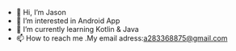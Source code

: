 - 👋 Hi, I’m Jason
- 👀 I’m interested in Android App
- 🌱 I’m currently learning Kotlin & Java 
- 📫 How to reach me .My email adress:a283368875@gmail.com

<!---
chengzong0713/chengzong0713 is a ✨ special ✨ repository because its `README.md` (this file) appears on your GitHub profile.
You can click the Preview link to take a look at your changes.
--->
